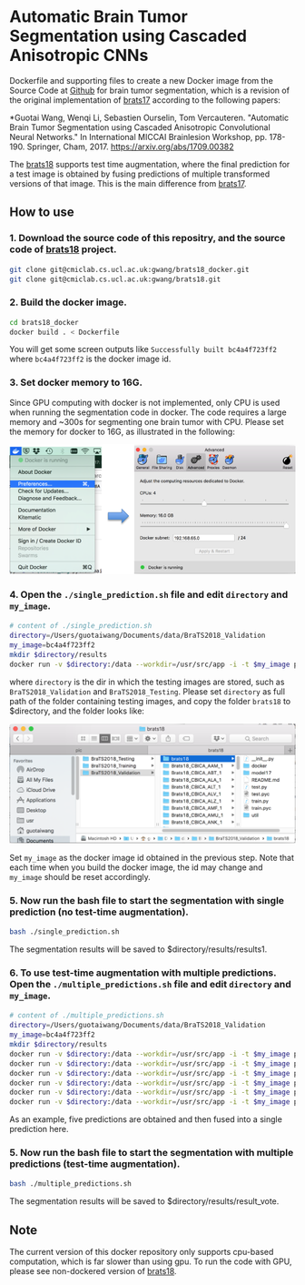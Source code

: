 # Automatic Brain Tumor Segmentation using Cascaded Anisotropic CNNs
Dockerfile and supporting files to create a new Docker image from the Source Code at [Github][github_code18]
for brain tumor segmentation, which is a revision of the original implementation of [brats17][github_code17] according to the following papers:

[github_code18]:https://github.com/taigw/brats18
[github_code17]:https://github.com/taigw/brats17

*Guotai Wang, Wenqi Li, Sebastien Ourselin, Tom Vercauteren. "Automatic Brain Tumor Segmentation using Cascaded Anisotropic Convolutional Neural Networks." In International MICCAI Brainlesion Workshop, pp. 178-190. Springer, Cham, 2017. https://arxiv.org/abs/1709.00382

The [brats18][github_code18] supports test time augmentation, where the final prediction for a test image is obtained by fusing predictions of multiple transformed versions of that image. This is the main difference from [brats17][github_code17]. 

## How to use

### 1. Download the source code of this repositry, and the source code of [brats18][github_code18] project.

```bash
git clone git@cmiclab.cs.ucl.ac.uk:gwang/brats18_docker.git
git clone git@cmiclab.cs.ucl.ac.uk:gwang/brats18.git
```

### 2. Build the docker image.

```bash
cd brats18_docker
docker build . < Dockerfile
```

You will get some screen outputs like `Successfully built bc4a4f723ff2` where `bc4a4f723ff2` is the docker image id.


### 3. Set docker memory to 16G.
Since GPU computing with docker is not implemented, only CPU is used when running the segmentation code in docker. The code requires a large memory and ~300s for segmenting one brain tumor with CPU. Please set the memory for docker to 16G, as illustrated in the following:

![A slice from BRATS17](./pic/docker_set.png)

### 4. Open the `./single_prediction.sh` file and edit `directory` and `my_image`.

```bash
# content of ./single_prediction.sh
directory=/Users/guotaiwang/Documents/data/BraTS2018_Validation
my_image=bc4a4f723ff2
mkdir $directory/results
docker run -v $directory:/data --workdir=/usr/src/app -i -t $my_image python /data/brats18/docker/main.py /data/brats18/docker/test_cfg1.txt
```
where `directory` is the dir in which the testing images are stored, such as `BraTS2018_Validation` and `BraTS2018_Testing`. Please set `directory` as full path of the folder containing testing images, and copy the folder `brats18` to $directory, and the folder looks like:

![Testing Path](./pic/testing_path.png)


Set `my_image` as the docker image id obtained in the previous step. Note that each time when you build the docker image, the id may change and `my_image` should be reset accordingly.


### 5. Now run the bash file to start the segmentation with single prediction (no test-time augmentation).

```bash
bash ./single_prediction.sh
```

The segmentation results will be saved to $directory/results/results1.

### 6. To use test-time augmentation with multiple predictions. Open the `./multiple_predictions.sh` file and edit `directory` and `my_image`.

```bash
# content of ./multiple_predictions.sh
directory=/Users/guotaiwang/Documents/data/BraTS2018_Validation
my_image=bc4a4f723ff2
mkdir $directory/results
docker run -v $directory:/data --workdir=/usr/src/app -i -t $my_image python /data/brats18/docker/main.py /data/brats18/docker/test_cfg1.txt
docker run -v $directory:/data --workdir=/usr/src/app -i -t $my_image python /data/brats18/docker/main.py /data/brats18/docker/test_cfg2.txt
docker run -v $directory:/data --workdir=/usr/src/app -i -t $my_image python /data/brats18/docker/main.py /data/brats18/docker/test_cfg3.txt
docker run -v $directory:/data --workdir=/usr/src/app -i -t $my_image python /data/brats18/docker/main.py /data/brats18/docker/test_cfg4.txt
docker run -v $directory:/data --workdir=/usr/src/app -i -t $my_image python /data/brats18/docker/main.py /data/brats18/docker/test_cfg5.txt
docker run -v $directory:/data --workdir=/usr/src/app -i -t $my_image python /data/brats18/docker/vote_result.py /data/brats18/docker/vote_result_cfg.txt
```

As an example, five predictions are obtained and then fused into a single prediction here.

### 5. Now run the bash file to start the segmentation with multiple predictions (test-time augmentation).

```bash
bash ./multiple_predictions.sh
```

The segmentation results will be saved to $directory/results/result_vote.

## Note
The current version of this docker repository only supports cpu-based computation, which is far slower than using gpu. To run the code with GPU, please see non-dockered version of [brats18][github_code18].

